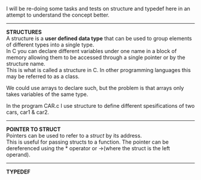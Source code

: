I will be re-doing some tasks and tests on structure and typedef here in an attempt to understand the concept better.
<hr>

<b>STRUCTURES</b></br>
A structure is a <b>user defined data type</b> that can be used to group elements of different types into a single type.</br>
In C you can declare different variables under one name in a block of memory allowing them to be accessed through a single pointer or by the structure name.<br>
This is what is called a structure in C. In other programming languages this may be referred to as a class.

We could use arrays to declare such, but the problem is that arrays only takes variables of the same type.

In the program CAR.c I use structure to define different spesifications of two cars, car1 & car2.

<hr>
<b>POINTER TO STRUCT</b></br>
Pointers can be used to refer to a <i>struct</i> by its address.</br>
This is useful for passing structs to a function. The pointer can be dereferenced using the * operator or ->(where the struct is the left operand).</br>

<hr>

<b>TYPEDEF</b></br>

